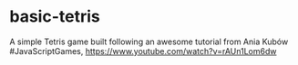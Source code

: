 # basic-tetris
A simple Tetris game built following an awesome tutorial from Ania Kubów #JavaScriptGames, https://www.youtube.com/watch?v=rAUn1Lom6dw 

